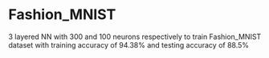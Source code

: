 # Fashion_MNIST
3 layered NN with 300 and 100 neurons respectively to train Fashion_MNIST dataset with training accuracy of 94.38% and testing accuracy of 88.5%
